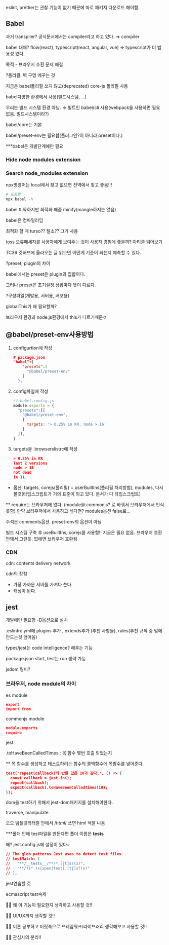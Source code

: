 eslint, prettier는 관찰 기능이 없기 때문에 따로 패키지 다운로드 해야함. 

 

## Babel

과거 transpiler? 공식문서에서는 compiler라고 하고 있다. ⇒ compiler

babel 대체? flow(react), typescript(react, angular, vue) ⇒ typescript가 더 범용성 있다.  

목적 - 브라우저 호환 문제 해결

?폴리필: 벽 구멍 메꾸는 것

지금은 babel폴리필 쓰지 않고(deprecated) core-js 폴리필 사용

babel다양한 환경에서 사용(빌드시스템, …) 

우리는 빌드 시스템 환경 아님. ⇒ 빌트인 babel/cli 사용(webpack을 사용하면 필요 없음. 빌드시스템이라?)

babel/core는 기본

babel/preset-env는 필요함(플러그인?이 아니라 preset이다.)

***babel은 개발단계에만 필요

### Hide node modules extension

### Search node_modules extension

npx명령어는 local에서 찾고 없으면 전역에서 찾고 좋음!!!

```bash
# 도움말
npx babel -h
```

babel 미약하지만 최적화 해줌 minify(mangle하지는 않음)

babel은 컴파일러임

최적화 할 때 turso?? 털소?? 그거 사용

toss 오류메세지를 사용자에게 보여주는 것이 사용자 경험에 좋을까? 아티클 읽어보기

TC39 깃허브에 올라오는 글 읽으면 어떤게 기준이 되는지 예측할 수 있다. 

?preset, plugin의 차이

babel에서는 preset은 plugin의 집합이다. 

그러나 preset은 초기설정 상황마다 뜻이 다르다. 

?구성파일(개발용, 서버용, 배포용)

globalThis가 왜 필요할까?

브라우저 환경과 node.js환경에서 this가 다르기때문ㅇ

## @babel/preset-env사용방법

1. configurtion에 작성 
    
    ```json
    # package.json
    "babel":{
        "presets":[
          "@babel/preset-env"
        ]
      },
    ```
    
2. config파일에 작성
    
    ```jsx
    // babel.config.js
    module.exports = {
      "presets":[[
        "@babel/preset-env",
        {
          targets: '> 0.25% in KR, node > 16'   
        }
      ]],
    }
    ```
    
3. targets을 .browserslistrc에 작성
    
    ```json
    > 0.25% in KR
    last 2 versions
    node > 15
    not dead
    ie 11
    ```
    

- 옵션: targets, corejs(폴리필) + userBuiltIns(폴리필 처리방법), modules, 다시볼것(타입스크립트가 거의 표준이 되고 있다. 문서가 다 타입스크립트)

** require는 브라우저에 없다. (module을 commonjs? 로 바꿔서 브라우저에서 인식 못함) 만약 브라우저에서 사용하고 싶다면? modules옵션 false로… 

주석은 comments옵션. preset-env의 옵션이 아님

빌드 시스템 구축 후 useBuiltIns, corejs를 사용함‼ 지금은 필요 없음. 브라우저 호환 안돼서 그런듯. 없애면 브라우저 호환됨

### CDN

cdn: contents delivery network

cdn의 장점

- 가장 가까운 서버를 가져다 쓴다.
- 캐싱이 된다.

## jest

개발에만 필요함 -D옵션으로 설치

.eslintrc.yml에 plugins 추가 , extends추가 (추천 사항들), rules(추천 규칙 중 맘에 안드는것 덮어씀)

types/jest는 code intelligence? 해주는 기능 

package.json start, test는 run 생략 가능

jsdom 뭥미?

### 브라우저, node module의 차이

es module

```json
export
import from
```

commonjs module

```json
module.exports
require
```

jest

.toHaveBeenCalledTimes : 목 함수 몇번 호출 되었는지 

** 목 함수를 생성하고 테스트하려는 함수의 콜백함수에 목함수를 넣어준다. 

```json
test('repeat(callback)의 반환 값은 10과 같다.', () => {
  const callback = jest.fn();
  repeat(callback);
  expect(callback).toHaveBeenCalledTimes(10);
});
```

dom을 test하기 위해서 jest-dom패키지를 설치해야한다. 

traverse, manipulate

오오 템플릿리터럴 안에서 /*html*/ 쓰면 html 색깔 나옴

***폴더 안에 test파일을 만든다면 폴더 이름은 __tests__

왜? jest.config.js에 설정이 있다~

```json
// The glob patterns Jest uses to detect test files
// testMatch: [
//   "**/__tests__/**/*.[jt]s?(x)",
//   "**/?(*.)+(spec|test).[tj]s?(x)"
// ],
```

jest연습할 것

ecmascript test숙제

🧑‍🏫 왜 이 기능이 필요한지 생각하고 사용할 것‼

🧑‍🏫 UI/UX까지 생각할 것‼

🧑‍🏫 이론 공부하고 머릿속으로 프레임워크/라이브러리 생각해보고 사용할 것‼ 

🧑‍🏫 관심사의 분리‼
